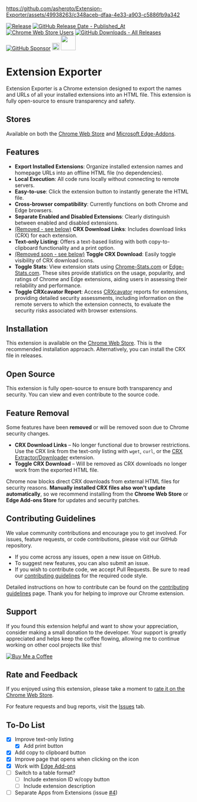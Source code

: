 https://github.com/asheroto/Extension-Exporter/assets/49938263/c348aceb-dfaa-4e33-a903-c5886fb9a342

[![Release](https://img.shields.io/github/v/release/asheroto/Extension-Exporter)](https://github.com/asheroto/Extension-Exporter/releases)
[![GitHub Release Date - Published_At](https://img.shields.io/github/release-date/asheroto/Extension-Exporter)](https://github.com/asheroto/Extension-Exporter/releases)
[![Chrome Web Store Users](https://img.shields.io/chrome-web-store/users/doikmfpjbcjjimnbablebijofdbgfepb)](https://chromewebstore.google.com/detail/extension-exporter/doikmfpjbcjjimnbablebijofdbgfepb)
[![GitHub Downloads - All Releases](https://img.shields.io/github/downloads/asheroto/Extension-Exporter/total)](https://github.com/asheroto/Extension-Exporter/releases)
[![GitHub Sponsor](https://img.shields.io/github/sponsors/asheroto?label=Sponsor&logo=GitHub)](https://github.com/sponsors/asheroto)
<a href="https://ko-fi.com/asheroto"><img src="https://ko-fi.com/img/githubbutton_sm.svg" alt="Ko-Fi Button" height="20px"></a>
<a href="https://www.buymeacoffee.com/asheroto"><img src="https://img.buymeacoffee.com/button-api/?text=Buy me a coffee&emoji=&slug=seb6596&button_colour=FFDD00&font_colour=000000&font_family=Lato&outline_colour=000000&coffee_colour=ffffff](https://img.buymeacoffee.com/button-api/?text=Buy%20me%20a%20coffee&emoji=&slug=asheroto&button_colour=FFDD00&font_colour=000000&font_family=Lato&outline_colour=000000&coffee_colour=ffffff)" height="40px"></a>

# Extension Exporter

Extension Exporter is a Chrome extension designed to export the names and URLs of all your installed extensions into an HTML file. This extension is fully open-source to ensure transparency and safety.

## Stores

Available on both the [Chrome Web Store](https://chromewebstore.google.com/detail/extension-exporter/doikmfpjbcjjimnbablebijofdbgfepb) and [Microsoft Edge-Addons](https://microsoftedge.microsoft.com/addons/detail/extension-exporter/oejmelcbffojcocoodfdkkmmidolpeoo).

## Features

- **Export Installed Extensions**: Organize installed extension names and homepage URLs into an offline HTML file (no dependencies).
- **Local Execution**: All code runs locally without connecting to remote servers.
- **Easy-to-use**: Click the extension button to instantly generate the HTML file.
- **Cross-browser compatibility**: Currently functions on both Chrome and Edge browsers.
- **Separate Enabled and Disabled Extensions**: Clearly distinguish between enabled and disabled extensions.
- [(Removed - see below)](#feature-removal) **CRX Download Links**: Includes download links (CRX) for each extension.
- **Text-only Listing**: Offers a text-based listing with both copy-to-clipboard functionality and a print option.
- [(Removed soon - see below)](#feature-removal) **Toggle CRX Download**: Easily toggle visibility of CRX download icons.
- **Toggle Stats**: View extension stats using [Chrome-Stats.com](https://chrome-stats.com/) or [Edge-Stats.com](https://edge-stats.com/). These sites provide statistics on the usage, popularity, and ratings of Chrome and Edge extensions, aiding users in assessing their reliability and performance.
- **Toggle CRXcavator Report**: Access [CRXcavator](https://crxcavator.io/) reports for extensions, providing detailed security assessments, including information on the remote servers to which the extension connects, to evaluate the security risks associated with browser extensions.

## Installation

This extension is available on the [Chrome Web Store](https://chrome.google.com/webstore/detail/extension-exporter/doikmfpjbcjjimnbablebijofdbgfepb). This is the recommended installation approach. Alternatively, you can install the CRX file in releases.

## Open Source

This extension is fully open-source to ensure both transparency and security. You can view and even contribute to the source code.

## Feature Removal  

Some features have been **removed** or will be removed soon due to Chrome security changes.  

- **CRX Download Links** – No longer functional due to browser restrictions. Use the CRX link from the text-only listing with `wget`, `curl`, or the [CRX Extractor/Downloader](https://chromewebstore.google.com/detail/crx-extractordownloader/ajkhmmldknmfjnmeedkbkkojgobmljda) extension.  
- **Toggle CRX Download** – Will be removed as CRX downloads no longer work from the exported HTML file.  

Chrome now blocks direct CRX downloads from external HTML files for security reasons. **Manually installed CRX files also won't update automatically**, so we recommend installing from the **Chrome Web Store** or **Edge Add-ons Store** for updates and security patches.

## Contributing Guidelines

We value community contributions and encourage you to get involved. For issues, feature requests, or code contributions, please visit our GitHub repository.

- If you come across any issues, open a new issue on GitHub.
- To suggest new features, you can also submit an issue.
- If you wish to contribute code, we accept Pull Requests. Be sure to read our [contributing guidelines](https://github.com/asheroto/Extension-Exporter/blob/main/CONTRIBUTING.md) for the required code style.

Detailed instructions on how to contribute can be found on the [contributing guidelines](https://github.com/asheroto/Extension-Exporter/blob/main/CONTRIBUTING.md) page. Thank you for helping to improve our Chrome extension.

## Support

If you found this extension helpful and want to show your appreciation, consider making a small donation to the developer. Your support is greatly appreciated and helps keep the coffee flowing, allowing me to continue working on other cool projects like this!

[![Buy Me a Coffee](https://img.buymeacoffee.com/button-api/?text=Buy%20me%20a%20coffee&emoji=&slug=asheroto&button_colour=FFDD00&font_colour=000000&font_family=Lato&outline_colour=000000&coffee_colour=ffffff)](https://www.buymeacoffee.com/asheroto)

## Rate and Feedback

If you enjoyed using this extension, please take a moment to [rate it on the Chrome Web Store](https://chrome.google.com/webstore/detail/extension-exporter/doikmfpjbcjjimnbablebijofdbgfepb).

For feature requests and bug reports, visit the [Issues](https://github.com/asheroto/Extension-Exporter/issues) tab.

## To-Do List

- [x] Improve text-only listing
    - [x] Add print button
- [x] Add copy to clipboard button
- [x] Improve page that opens when clicking on the icon
- [x] Work with [Edge Add-ons](https://microsoftedge.microsoft.com/addons/Microsoft-Edge-Extensions-Home)
- [ ] Switch to a table format?
    -   [ ] Include extension ID w/copy button
    -   [ ] Include extension description
- [ ] Separate Apps from Extensions (issue [#4](https://github.com/asheroto/Extension-Exporter/issues/4))